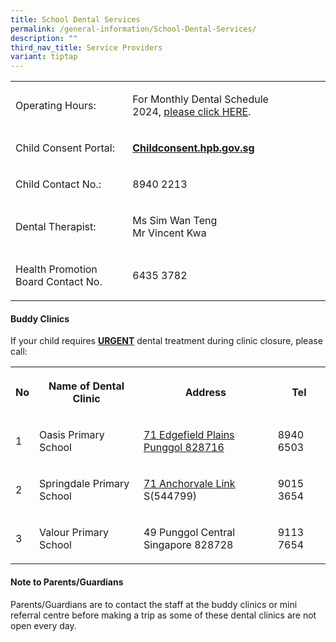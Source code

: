 ```yaml
---
title: School Dental Services
permalink: /general-information/School-Dental-Services/
description: ""
third_nav_title: Service Providers
variant: tiptap
---
```

<table>
<tbody>
<tr>
<td rowspan="1" colspan="1">
<p>Operating Hours:</p>
</td>
<td rowspan="1" colspan="1">
<p>For Monthly Dental Schedule 2024,&nbsp;<a href="https://docs.google.com/spreadsheets/d/1YJaCilAiXbexeZTmzUQqD7Z6QYfcEhvo/edit#gid=1678024667" rel="noopener noreferrer nofollow" target="_blank">please click HERE</a>.</p>
</td>
</tr>
<tr>
<td rowspan="1" colspan="1">
<p>Child Consent Portal:</p>
</td>
<td rowspan="1" colspan="1">
<p><strong><a href="https://childconsent.hpb.gov.sg/" rel="noopener noreferrer nofollow" target="_blank">Childconsent.hpb.gov.sg</a></strong>&nbsp;</p>
</td>
</tr>
<tr>
<td rowspan="1" colspan="1">
<p>Child Contact No.:</p>
</td>
<td rowspan="1" colspan="1">
<p>8940 2213&nbsp;</p>
</td>
</tr>
<tr>
<td rowspan="1" colspan="1">
<p>Dental Therapist:</p>
</td>
<td rowspan="1" colspan="1">
<p>Ms Sim Wan Teng&nbsp;
<br>Mr Vincent Kwa</p>
</td>
</tr>
<tr>
<td rowspan="1" colspan="1">
<p>Health Promotion Board Contact No.</p>
</td>
<td rowspan="1" colspan="1">
<p>6435 3782</p>
</td>
</tr>
</tbody>
</table>
<p></p>
<h4><strong>Buddy Clinics</strong></h4>
<p>If your child requires&nbsp;<strong><u>URGENT</u></strong>&nbsp;dental
treatment during clinic closure, please call:</p>
<table>
<tbody>
<tr>
<th rowspan="1" colspan="1">
<p>No</p>
</th>
<th rowspan="1" colspan="1">
<p>Name of Dental Clinic</p>
</th>
<th rowspan="1" colspan="1">
<p>Address</p>
</th>
<th rowspan="1" colspan="1">
<p>Tel</p>
</th>
</tr>
<tr>
<td rowspan="1" colspan="1">
<p>1</p>
</td>
<td rowspan="1" colspan="1">
<p>Oasis Primary School</p>
</td>
<td rowspan="1" colspan="1">
<p><a href="https://www.bing.com/ck/a?!&amp;&amp;p=5ce0c3c2b2141d2fJmltdHM9MTcwOTE2NDgwMCZpZ3VpZD0xOTk5OWExNy1mOWQzLTY4ZjYtMjJjMC04ZTA1Zjg5NjY5NzgmaW5zaWQ9NTc0MQ&amp;ptn=3&amp;ver=2&amp;hsh=3&amp;fclid=19999a17-f9d3-68f6-22c0-8e05f8966978&amp;u=a1L21hcHM_Jm1lcGk9MTI3fn5Vbmtub3dufkFkZHJlc3NfTGluayZ0eT0xOCZxPU9hc2lzJTIwUHJpbWFyeSUyMFNjaG9vbCZzcz15cGlkLllOODE2Mng0MTYwOTA1ODE5MDA3OTQ2NjQ4JnBwb2lzPTEuNDA0Mzc2MDI5OTY4MjYxN18xMDMuOTExMzY5MzIzNzMwNDdfT2FzaXMlMjBQcmltYXJ5JTIwU2Nob29sX1lOODE2Mng0MTYwOTA1ODE5MDA3OTQ2NjQ4fiZjcD0xLjQwNDM3Nn4xMDMuOTExMzY5JnY9MiZzVj0xJkZPUk09TVBTUlBM&amp;ntb=1" rel="noopener noreferrer nofollow" target="_blank">71 Edgefield Plains Punggol 828716</a>
</p>
</td>
<td rowspan="1" colspan="1">
<p>8940 6503</p>
</td>
</tr>
<tr>
<td rowspan="1" colspan="1">
<p>2</p>
</td>
<td rowspan="1" colspan="1">
<p>Springdale Primary School</p>
</td>
<td rowspan="1" colspan="1">
<p><a href="https://maps.google.com/?q=71+Anchorvale+Link&amp;entry=gmail&amp;source=g&amp;litebox=1" rel="noopener noreferrer nofollow" target="_blank">71 Anchorvale Link</a> S(544799)</p>
</td>
<td rowspan="1" colspan="1">
<p>9015 3654</p>
</td>
</tr>
<tr>
<td rowspan="1" colspan="1">
<p>3</p>
</td>
<td rowspan="1" colspan="1">
<p>Valour Primary School</p>
</td>
<td rowspan="1" colspan="1">
<p>49 Punggol Central
<br>Singapore 828728</p>
</td>
<td rowspan="1" colspan="1">
<p>9113 7654</p>
</td>
</tr>
</tbody>
</table>
<h4><strong>Note to Parents/Guardians</strong></h4>
<p>Parents/Guardians are to contact the staff at the buddy clinics or mini
referral centre before making a trip as some of these dental clinics are
not open every day.</p>
